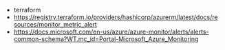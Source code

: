 

* terraform
* https://registry.terraform.io/providers/hashicorp/azurerm/latest/docs/resources/monitor_metric_alert
* https://docs.microsoft.com/en-us/azure/azure-monitor/alerts/alerts-common-schema?WT.mc_id=Portal-Microsoft_Azure_Monitoring